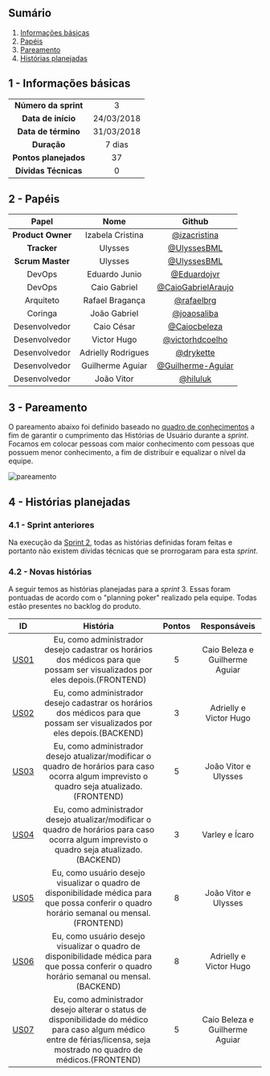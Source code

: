 ## Sumário

1. [Informações básicas](#1---informações-básicas)
1. [Papéis](#2---papéis)
1. [Pareamento](#3---pareamento)
1. [Histórias planejadas](#4---histórias-planejadas)


## 1 - Informações básicas

| | |
|:--:|:--:|
|**Número da sprint**|3|
|**Data de início**|24/03/2018|
|**Data de término**|31/03/2018|
|**Duração**|7 dias|
|**Pontos planejados**|37|
|**Dívidas Técnicas**|0|

## 2 - Papéis

|Papel|Nome|Github|
|:---:|:--:|:--:|
|**Product Owner**|Izabela Cristina|[@izacristina]()|
|**Tracker**|Ulysses|[@UlyssesBML]()|
|**Scrum Master**|Ulysses|[@UlyssesBML]()|
|DevOps|Eduardo Junio|[@Eduardojvr](https://github.com/Eduardojvr)|
|DevOps|Caio Gabriel|[@CaioGabrielAraujo]()|
|Arquiteto|Rafael Bragança|[@rafaelbrg](https://github.com/rafaelbrg)|
|Coringa|João Gabriel|[@joaosaliba]()|
|Desenvolvedor|Caio César|[@Caiocbeleza]()|
|Desenvolvedor|Victor Hugo|[@victorhdcoelho]()|
|Desenvolvedor|Adrielly Rodrigues|[@drykette]()|
|Desenvolvedor|Guilherme Aguiar|[@Guilherme-Aguiar]()|
|Desenvolvedor|João Vitor|[@hiluluk]()|

## 3 - Pareamento

O pareamento abaixo foi definido baseado no [quadro de conhecimentos](https://github.com/fga-gpp-mds/2018.1_Gestao_de_Internacoes_Cirurgicas_GIC/blob/master/docs/documentos/imagens/sprint0/conhecimento_Inicial.png) a fim de garantir o cumprimento das Histórias de Usuário durante a *sprint*. Focamos em colocar pessoas com maior conhecimento com pessoas que possuem menor conhecimento, a fim de distribuir e equalizar o nível da equipe.

![pareamento](https://github.com/fga-gpp-mds/2018.1_Gestao_de_Internacoes_Cirurgicas_GIC/blob/is46_sprint3_planejamento/docs/documentos/imagens/Sprint3/Pareamento.jpg)

## 4 - Histórias planejadas

### 4.1 - Sprint anteriores

Na execução da [Sprint 2](https://github.com/fga-gpp-mds/2018.1_Gestao_de_Internacoes_Cirurgicas_GIC/blob/master/docs/documentos/Sprints/Sprint_2_Planejamento.md), todas as histórias definidas foram feitas e portanto não existem dívidas técnicas que se prorrogaram para esta *sprint*.

### 4.2 - Novas histórias

A seguir temos as histórias planejadas para a *sprint* 3. Essas foram pontuadas de acordo com o "planning poker" realizado pela equipe. Todas estão presentes no backlog do produto.

|ID|História|Pontos|Responsáveis|
|:-:|:-----:|:----:|:----------:|
|[US01](https://github.com/fga-gpp-mds/2018.1_Gestao_de_Internacoes_Cirurgicas_GIC/issues/36)|Eu, como administrador desejo cadastrar os horários dos médicos para que possam ser visualizados por eles depois.(FRONTEND)|5|Caio Beleza e Guilherme Aguiar|
|[US02](https://github.com/fga-gpp-mds/2018.1_Gestao_de_Internacoes_Cirurgicas_GIC/issues/37)|Eu, como administrador desejo cadastrar os horários dos médicos para que possam ser visualizados por eles depois.(BACKEND)|3|Adrielly e Victor Hugo|
|[US03](https://github.com/fga-gpp-mds/2018.1_Gestao_de_Internacoes_Cirurgicas_GIC/issues/38)|Eu, como administrador desejo atualizar/modificar o quadro de horários para caso ocorra algum imprevisto o quadro seja atualizado.(FRONTEND)|5|João Vitor e Ulysses|
|[US04](https://github.com/fga-gpp-mds/2018.1_Gestao_de_Internacoes_Cirurgicas_GIC/issues/39)|Eu, como administrador desejo atualizar/modificar o quadro de horários para caso ocorra algum imprevisto o quadro seja atualizado.(BACKEND)|3|Varley e Ícaro|
|[US05](https://github.com/fga-gpp-mds/2018.1_Gestao_de_Internacoes_Cirurgicas_GIC/issues/40)|Eu, como usuário desejo visualizar o quadro de disponibilidade médica para que possa conferir o quadro horário semanal ou mensal.(FRONTEND) |8|João Vitor e Ulysses|
|[US06](https://github.com/fga-gpp-mds/2018.1_Gestao_de_Internacoes_Cirurgicas_GIC/issues/41)|Eu, como usuário desejo visualizar o quadro de disponibilidade médica para que possa conferir o quadro horário semanal ou mensal.(BACKEND) |8|Adrielly e Victor Hugo|
|[US07](https://github.com/fga-gpp-mds/2018.1_Gestao_de_Internacoes_Cirurgicas_GIC/issues/41)|Eu, como administrador desejo alterar o status de disponibilidade do médico para caso algum médico entre de férias/licensa, seja mostrado no quadro de médicos.(FRONTEND) |5|Caio Beleza e Guilherme Aguiar|
